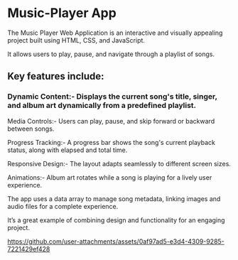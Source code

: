  # Music-Player App
 
 The Music Player Web Application is an interactive and visually appealing project built using HTML, CSS, and JavaScript.
 
 It allows users to play, pause, and navigate through a playlist of songs.
 
## Key features include:

 ###  Dynamic Content:- Displays the current song's title, singer, and album art dynamically from a predefined playlist.

   Media Controls:-  Users can play, pause, and skip forward or backward between songs.

   Progress Tracking:- A progress bar shows the song's current playback status, along with elapsed and total time.
   
   Responsive Design:- The layout adapts seamlessly to different screen sizes.

   Animations:- Album art rotates while a song is playing for a lively user experience.
    

   The app uses a data array to manage song metadata, linking images and audio files for a complete experience.
   
   It’s a great example of combining design and functionality for an engaging project.








https://github.com/user-attachments/assets/0af97ad5-e3d4-4309-9285-7221429ef428






















